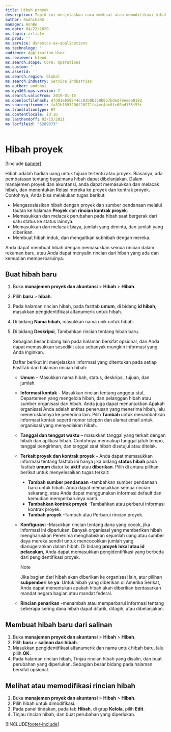```yaml
---
title: Hibah proyek
description: Topik ini menjelaskan cara membuat atau memodifikasi hibah.
author: RadhikaRS
manager: AnnBe
ms.date: 04/22/2020
ms.topic: article
ms.prod: ''
ms.service: dynamics-ax-applications
ms.technology: ''
audience: Application User
ms.reviewer: kfend
ms.search.scope: Core, Operations
ms.custom: ''
ms.assetid: ''
ms.search.region: Global
ms.search.industry: Service industries
ms.author: andchoi
ms.dyn365.ops.version: 7
ms.search.validFrom: 2019-01-15
ms.openlocfilehash: dfd91e859244cc03b9b358b057bded79eeea0182
ms.sourcegitcommit: fa32b1893286f20271fa4ec4be8fc68bd135f53c
ms.translationtype: HT
ms.contentlocale: id-ID
ms.lasthandoff: 02/15/2021
ms.locfileid: "5289373"
---
```

# <a name="project-grants"></a>Hibah proyek

[!include [banner](../includes/banner.md)]

Hibah adalah hadiah uang untuk tujuan tertentu atau proyek. Biasanya, ada pembatasan tentang bagaimana hibah dapat dibelanjakan. Dalam manajemen proyek dan akuntansi, anda dapat memasukkan dan melacak hibah, dan menentukan Relasi mereka ke proyek dan kontrak proyek. Contohnya, Anda bisa melakukan tugas berikut:

- Mengasosiasikan hibah dengan proyek dan sumber pendanaan melalui tautan ke halaman **Proyek** dan **rincian kontrak proyek**.
- Memasukkan dan melacak perubahan pada hibah saat bergerak dari satu status ke status lainnya.
- Memasukkan dan melacak biaya, jumlah yang diminta, dan jumlah yang diberikan.
- Membuat hibah induk, dan mengaitkan subhibah dengan mereka.

Anda dapat membuat hibah dengan memasukkan semua rincian dalam rekaman baru, atau Anda dapat menyalin rincian dari hibah yang ada dan kemudian memperbaruinya.

## <a name="create-a-new-grant"></a>Buat hibah baru

1. Buka **manajemen proyek dan akuntansi** \> **Hibah** \> **Hibah**.
2. Pilih **baru** \> **hibah**.
3. Pada halaman rincian hibah, pada fasttab **umum**, di bidang **id hibah**, masukkan pengidentifikasi alfanumerik untuk hibah.
4. Di bidang **Nama hibah**, masukkan nama unik untuk hibah.
5. Di bidang **Deskripsi**, Tambahkan rincian tentang hibah baru.

    Sebagian besar bidang lain pada halaman bersifat opsional, dan Anda dapat memasukkan sesedikit atau sebanyak mungkin informasi yang Anda inginkan.

    Daftar berikut ini menjelaskan informasi yang ditentukan pada setiap FastTab dari halaman rincian hibah:

    - **Umum** – Masukkan nama hibah, status, deskripsi, tujuan, dan jumlah.
    - **Informasi kontak** – Masukkan rincian tentang anggota staf, Departemen yang mengelola hibah, dan pelanggan hibah atau sumber organisasi dari hibah. Anda juga dapat menunjukkan Apakah organisasi Anda adalah entitas penerusan yang menerima hibah, lalu meneruskannya ke penerima lain. Pilih **Tambah** untuk menambahkan informasi kontak seperti nomor telepon dan alamat email untuk organisasi yang menyediakan hibah.
    - **Tanggal dan tenggat waktu** – masukkan tanggal yang terkait dengan hibah dan aplikasi hibah. Contohnya mencakup tanggal jatuh tempo, tanggal pengiriman, dan tanggal saat hibah disetujui atau ditolak.
    - **Terkait proyek dan kontrak proyek** – Anda dapat memasukkan informasi tentang fasttab ini hanya jika bidang **status hibah** pada fasttab **umum** diatur ke **aktif** atau **diberikan**. Pilih di antara pilihan berikut untuk menyelesaikan tugas terkait:

        - **Tambah sumber pendanaan** -tambahkan sumber pendanaan baru untuk hibah. Anda dapat memasukkan semua rincian sekarang, atau Anda dapat menggunakan informasi default dan kemudian memperbaruinya nanti.
        - **Tambahkan kontrak proyek** -Tambahkan atau perbarui informasi kontrak proyek.
        - **Tambah proyek** -Tambah atau Perbarui rincian proyek.

    - **Konfigurasi** -Masukkan rincian tentang dana yang cocok, jika informasi ini diperlukan. Banyak organisasi yang memberikan hibah mengharuskan Penerima menghabiskan sejumlah uang atau sumber daya mereka sendiri untuk mencocokkan jumlah yang dianugerahkan dalam hibah. Di bidang **proyek lokal atau id pelacakan**, Anda dapat memasukkan pengidentifikasi yang berbeda dari pengidentifikasi proyek.

        > [!NOTE]
        > Jika bagian dari hibah akan diberikan ke organisasi lain, atur pilihan **subpemberi** ke **ya**. Untuk hibah yang diberikan di Amerika Serikat, Anda dapat menentukan apakah hibah akan diberikan berdasarkan mandat negara bagian atau mandat federal.

    - **Rincian penarikan** -menambah atau memperbarui informasi tentang seberapa sering dana hibah dapat ditarik, ditagih, atau dibelanjakan.

## <a name="create-a-new-grant-from-a-copy"></a>Membuat hibah baru dari salinan

1. Buka **manajemen proyek dan akuntansi** \> **Hibah** \> **Hibah**.
2. Pilih **baru** \> **salinan dari hibah**.
3. Masukkan pengidentifikasi alfanumerik dan nama untuk hibah baru, lalu pilih **OK**.
4. Pada halaman rincian hibah, Tinjau rincian hibah yang disalin, dan buat perubahan yang diperlukan. Sebagian besar bidang pada halaman bersifat opsional.

## <a name="view-or-modify-grant-details"></a>Melihat atau memodifikasi rincian hibah

1. Buka **manajemen proyek dan akuntansi** \> **Hibah** \> **Hibah**.
2. Pilih hibah untuk dimodifikasi.
3. Pada panel tindakan, pada tab **Hibah**, di grup **Kelola**, pilih **Edit**.
4. Tinjau rincian hibah, dan buat perubahan yang diperlukan.


[!INCLUDE[footer-include](../includes/footer-banner.md)]